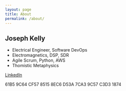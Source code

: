 ```yaml
---
layout: page
title: About
permalink: /about/
---
```


## Joseph Kelly
* Electrical Engineer, Software DevOps
* Electromagnetics, DSP, SDR
* Agile Scrum, Python, AWS
* Thomistic Metaphysics

[LinkedIn](https://www.linkedin.com/in/jospkelly/)

61B5 9C64 CF57 8515 8EC6 D53A 7CA3 9C57 C3D3 1874
